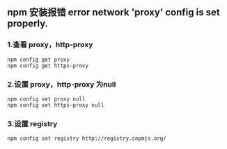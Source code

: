 ## npm 安装报错 error network 'proxy' config is set properly.

### 1.查看 proxy，http-proxy
```
npm config get proxy
npm config get https-proxy
```

### 2.设置 proxy，http-proxy 为null
```
npm config set proxy null
npm config set https-proxy null
```

### 3.设置 registry
```
npm config set registry http://registry.cnpmjs.org/
```

